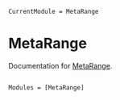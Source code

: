 ```@meta
CurrentModule = MetaRange
```

# MetaRange

Documentation for [MetaRange](https://github.com/janablechschmidt/MetaRange.jl).

```@index
```

```@autodocs
Modules = [MetaRange]
```
